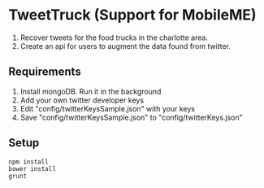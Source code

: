 TweetTruck (Support for MobileME)
==========

1. Recover tweets for the food trucks in the charlotte area. 
2. Create an api for users to augment the data found from twitter.    

Requirements
--
1. Install mongoDB. Run it in the background
2. Add your own twitter developer keys 
3. Edit "config/twitterKeysSample.json" with your keys
4. Save "config/twitterKeysSample.json" to "config/twitterKeys.json"

Setup
---
    npm install
    bower install
    grunt
    
